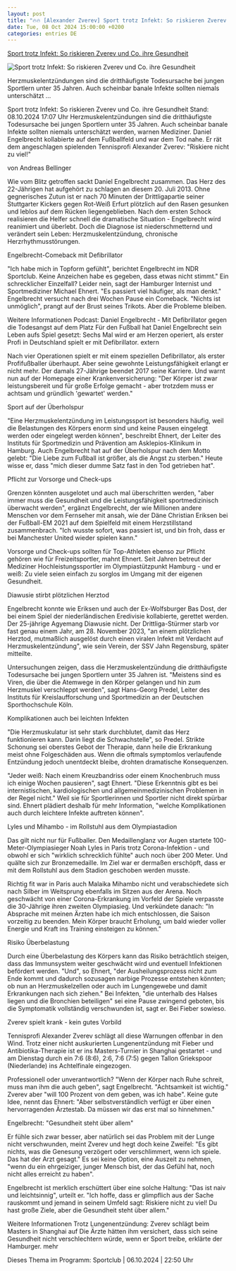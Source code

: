 ```yaml
---
layout: post
title: "🔥🔥 [Alexander Zverev] Sport trotz Infekt: So riskieren Zverev und Co. ihre Gesundheit"
date: Tue, 08 Oct 2024 15:00:00 +0200
categories: entries DE
---
```

[Sport trotz Infekt: So riskieren Zverev und Co. ihre Gesundheit](https://www.ndr.de/sport/mehr_sport/Sport-trotz-Infekt-So-riskieren-Zverev-und-Co-ihre-Gesundheit,sport2588.html)

![Sport trotz Infekt: So riskieren Zverev und Co. ihre Gesundheit](https://www.ndr.de/sport/mehr_sport/zverev2058_v-contentxl.jpg)

Herzmuskelentzündungen sind die dritthäufigste Todesursache bei jungen Sportlern unter 35 Jahren. Auch scheinbar banale Infekte sollten niemals unterschätzt ...

Sport trotz Infekt: So riskieren Zverev und Co. ihre Gesundheit Stand: 08.10.2024 17:07 Uhr Herzmuskelentzündungen sind die dritthäufigste Todesursache bei jungen Sportlern unter 35 Jahren. Auch scheinbar banale Infekte sollten niemals unterschätzt werden, warnen Mediziner. Daniel Engelbrecht kollabierte auf dem Fußballfeld und war dem Tod nahe. Er rät dem angeschlagen spielenden Tennisprofi Alexander Zverev: "Riskiere nicht zu viel!"

von Andreas Bellinger

Wie vom Blitz getroffen sackt Daniel Engelbrecht zusammen. Das Herz des 22-Jährigen hat aufgehört zu schlagen an diesem 20. Juli 2013. Ohne gegnerisches Zutun ist er nach 70 Minuten der Drittligapartie seiner Stuttgarter Kickers gegen Rot-Weiß Erfurt plötzlich auf den Rasen gesunken und leblos auf dem Rücken liegengeblieben. Nach dem ersten Schock realisieren die Helfer schnell die dramatische Situation - Engelbrecht wird reanimiert und überlebt. Doch die Diagnose ist niederschmetternd und verändert sein Leben: Herzmuskelentzündung, chronische Herzrhythmusstörungen.

Engelbrecht-Comeback mit Defibrillator

"Ich habe mich in Topform gefühlt", berichtet Engelbrecht im NDR Sportclub. Keine Anzeichen habe es gegeben, dass etwas nicht stimmt." Ein schrecklicher Einzelfall? Leider nein, sagt der Hamburger Internist und Sportmediziner Michael Ehnert. "Es passiert viel häufiger, als man denkt." Engelbrecht versucht nach drei Wochen Pause ein Comeback. "Nichts ist unmöglich", prangt auf der Brust seines Trikots. Aber die Probleme bleiben.

Weitere Informationen Podcast: Daniel Engelbrecht - Mit Defibrillator gegen die Todesangst auf dem Platz Für den Fußball hat Daniel Engelbrecht sein Leben aufs Spiel gesetzt: Sechs Mal wird er am Herzen operiert, als erster Profi in Deutschland spielt er mit Defibrillator. extern

Nach vier Operationen spielt er mit einem speziellen Defibrillator, als erster Profifußballer überhaupt. Aber seine gewohnte Leistungsfähigkeit erlangt er nicht mehr. Der damals 27-Jährige beendet 2017 seine Karriere. Und warnt nun auf der Homepage einer Krankenversicherung: "Der Körper ist zwar leistungsbereit und für große Erfolge gemacht - aber trotzdem muss er achtsam und gründlich 'gewartet' werden."

Sport auf der Überholspur

"Eine Herzmuskelentzündung im Leistungssport ist besonders häufig, weil die Belastungen des Körpers enorm sind und keine Pausen eingelegt werden oder eingelegt werden können", beschreibt Ehnert, der Leiter des Instituts für Sportmedizin und Prävention am Asklepios-Klinikum in Hamburg. Auch Engelbrecht hat auf der Überholspur nach dem Motto gelebt: "Die Liebe zum Fußball ist größer, als die Angst zu sterben." Heute wisse er, dass "mich dieser dumme Satz fast in den Tod getrieben hat".

Pflicht zur Vorsorge und Check-ups

Grenzen könnten ausgelotet und auch mal überschritten werden, "aber immer muss die Gesundheit und die Leistungsfähigkeit sportmedizinisch überwacht werden", ergänzt Engelbrecht, der wie Millionen andere Menschen vor dem Fernseher mit ansah, wie der Däne Christian Eriksen bei der Fußball-EM 2021 auf dem Spielfeld mit einem Herzstillstand zusammenbrach. "Ich wusste sofort, was passiert ist, und bin froh, dass er bei Manchester United wieder spielen kann."

Vorsorge und Check-ups sollten für Top-Athleten ebenso zur Pflicht gehören wie für Freizeitsportler, mahnt Ehnert. Seit Jahren betreut der Mediziner Hochleistungssportler im Olympiastützpunkt Hamburg - und er weiß: Zu viele seien einfach zu sorglos im Umgang mit der eigenen Gesundheit.

Diawusie stirbt plötzlichen Herztod

Engelbrecht konnte wie Eriksen und auch der Ex-Wolfsburger Bas Dost, der bei einem Spiel der niederländischen Eredivisie kollabierte, gerettet werden. Der 25-jährige Agyemang Diawusie nicht. Der Drittliga-Stürmer starb vor fast genau einem Jahr, am 28. November 2023, "an einem plötzlichen Herztod, mutmaßlich ausgelöst durch einen viralen Infekt mit Verdacht auf Herzmuskelentzündung", wie sein Verein, der SSV Jahn Regensburg, später mitteilte.

Untersuchungen zeigen, dass die Herzmuskelentzündung die dritthäufigste Todesursache bei jungen Sportlern unter 35 Jahren ist. "Meistens sind es Viren, die über die Atemwege in den Körper gelangen und hin zum Herzmuskel verschleppt werden", sagt Hans-Georg Predel, Leiter des Instituts für Kreislaufforschung und Sportmedizin an der Deutschen Sporthochschule Köln.

Komplikationen auch bei leichten Infekten

"Die Herzmuskulatur ist sehr stark durchblutet, damit das Herz funktionieren kann. Darin liegt die Schwachstelle", so Predel. Strikte Schonung sei oberstes Gebot der Therapie, dann heile die Erkrankung meist ohne Folgeschäden aus. Wenn die oftmals symptomlos verlaufende Entzündung jedoch unentdeckt bleibe, drohten dramatische Konsequenzen.

"Jeder weiß: Nach einem Kreuzbandriss oder einem Knochenbruch muss ich einige Wochen pausieren", sagt Ehnert. "Diese Erkenntnis gibt es bei internistischen, kardiologischen und allgemeinmedizinischen Problemen in der Regel nicht." Weil sie für Sportlerinnen und Sportler nicht direkt spürbar sind. Ehnert plädiert deshalb für mehr Information, "welche Komplikationen auch durch leichtere Infekte auftreten können".

Lyles und Mihambo - im Rollstuhl aus dem Olympiastadion

Das gilt nicht nur für Fußballer. Den Medaillenglanz vor Augen startete 100-Meter-Olympiasieger Noah Lyles in Paris trotz Corona-Infektion - und obwohl er sich "wirklich schrecklich fühlte" auch noch über 200 Meter. Und quälte sich zur Bronzemedaille. Im Ziel war er dermaßen erschöpft, dass er mit dem Rollstuhl aus dem Stadion geschoben werden musste.

Richtig fit war in Paris auch Malaika Mihambo nicht und verabschiedete sich nach Silber im Weitsprung ebenfalls im Sitzen aus der Arena. Noch geschwächt von einer Corona-Erkrankung im Vorfeld der Spiele verpasste die 30-Jährige ihren zweiten Olympiasieg. Und verkündete danach: "In Absprache mit meinen Ärzten habe ich mich entschlossen, die Saison vorzeitig zu beenden. Mein Körper braucht Erholung, um bald wieder voller Energie und Kraft ins Training einsteigen zu können."

Risiko Überbelastung

Durch eine Überbelastung des Körpers kann das Risiko beträchtlich steigen, dass das Immunsystem weiter geschwächt wird und eventuell Infektionen befördert werden. "Und", so Ehnert, "der Ausheilungsprozess nicht zum Ende kommt und dadurch sozusagen narbige Prozesse entstehen könnten; ob nun an Herzmuskelzellen oder auch im Lungengewebe und damit Erkrankungen nach sich ziehen." Bei Infekten, "die unterhalb des Halses liegen und die Bronchien beteiligen" sei eine Pause zwingend geboten, bis die Symptomatik vollständig verschwunden ist, sagt er. Bei Fieber sowieso.

Zverev spielt krank - kein gutes Vorbild

Tennisprofi Alexander Zverev schlägt all diese Warnungen offenbar in den Wind. Trotz einer nicht auskurierten Lungenentzündung mit Fieber und Antibiotika-Therapie ist er ins Masters-Turnier in Shanghai gestartet - und am Dienstag durch ein 7:6 (8:6), 2:6, 7:6 (7:5) gegen Tallon Griekspoor (Niederlande) ins Achtelfinale eingezogen.

Professionell oder unverantwortlich? "Wenn der Körper nach Ruhe schreit, muss man ihm die auch geben", sagt Engelbrecht. "Achtsamkeit ist wichtig." Zverev aber "will 100 Prozent von dem geben, was ich habe". Keine gute Idee, nennt das Ehnert: "Aber selbstverständlich verfügt er über einen hervorragenden Ärztestab. Da müssen wir das erst mal so hinnehmen."

Engelbrecht: "Gesundheit steht über allem"

Er fühle sich zwar besser, aber natürlich sei das Problem mit der Lunge nicht verschwunden, meint Zverev und hegt doch keine Zweifel: "Es gibt nichts, was die Genesung verzögert oder verschlimmert, wenn ich spiele. Das hat der Arzt gesagt." Es sei keine Option, eine Auszeit zu nehmen, "wenn du ein ehrgeiziger, junger Mensch bist, der das Gefühl hat, noch nicht alles erreicht zu haben".

Engelbrecht ist merklich erschüttert über eine solche Haltung: "Das ist naiv und leichtsinnig", urteilt er. "Ich hoffe, dass er glimpflich aus der Sache rauskommt und jemand in seinem Umfeld sagt: Riskiere nicht zu viel! Du hast große Ziele, aber die Gesundheit steht über allem."

Weitere Informationen Trotz Lungenentzündung: Zverev schlägt beim Masters in Shanghai auf Die Ärzte hätten ihm versichert, dass sich seine Gesundheit nicht verschlechtern würde, wenn er Sport treibe, erklärte der Hamburger. mehr

Dieses Thema im Programm: Sportclub | 06.10.2024 | 22:50 Uhr

